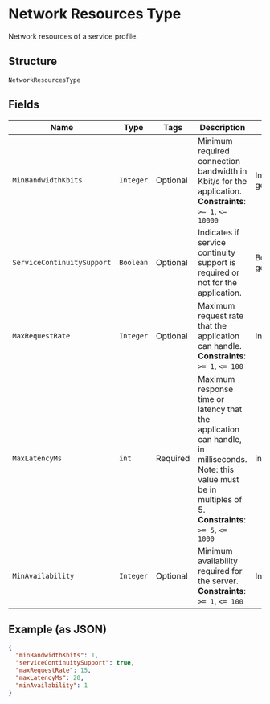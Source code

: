 
# Network Resources Type

Network resources of a service profile.

## Structure

`NetworkResourcesType`

## Fields

| Name | Type | Tags | Description | Getter | Setter |
|  --- | --- | --- | --- | --- | --- |
| `MinBandwidthKbits` | `Integer` | Optional | Minimum required connection bandwidth in Kbit/s for the application.<br>**Constraints**: `>= 1`, `<= 10000` | Integer getMinBandwidthKbits() | setMinBandwidthKbits(Integer minBandwidthKbits) |
| `ServiceContinuitySupport` | `Boolean` | Optional | Indicates if service continuity support is required or not for the application. | Boolean getServiceContinuitySupport() | setServiceContinuitySupport(Boolean serviceContinuitySupport) |
| `MaxRequestRate` | `Integer` | Optional | Maximum request rate that the application can handle.<br>**Constraints**: `>= 1`, `<= 100` | Integer getMaxRequestRate() | setMaxRequestRate(Integer maxRequestRate) |
| `MaxLatencyMs` | `int` | Required | Maximum response time or latency that the application can handle, in milliseconds. Note: this value must be in multiples of 5.<br>**Constraints**: `>= 5`, `<= 1000` | int getMaxLatencyMs() | setMaxLatencyMs(int maxLatencyMs) |
| `MinAvailability` | `Integer` | Optional | Minimum availability required for the server.<br>**Constraints**: `>= 1`, `<= 100` | Integer getMinAvailability() | setMinAvailability(Integer minAvailability) |

## Example (as JSON)

```json
{
  "minBandwidthKbits": 1,
  "serviceContinuitySupport": true,
  "maxRequestRate": 15,
  "maxLatencyMs": 20,
  "minAvailability": 1
}
```

